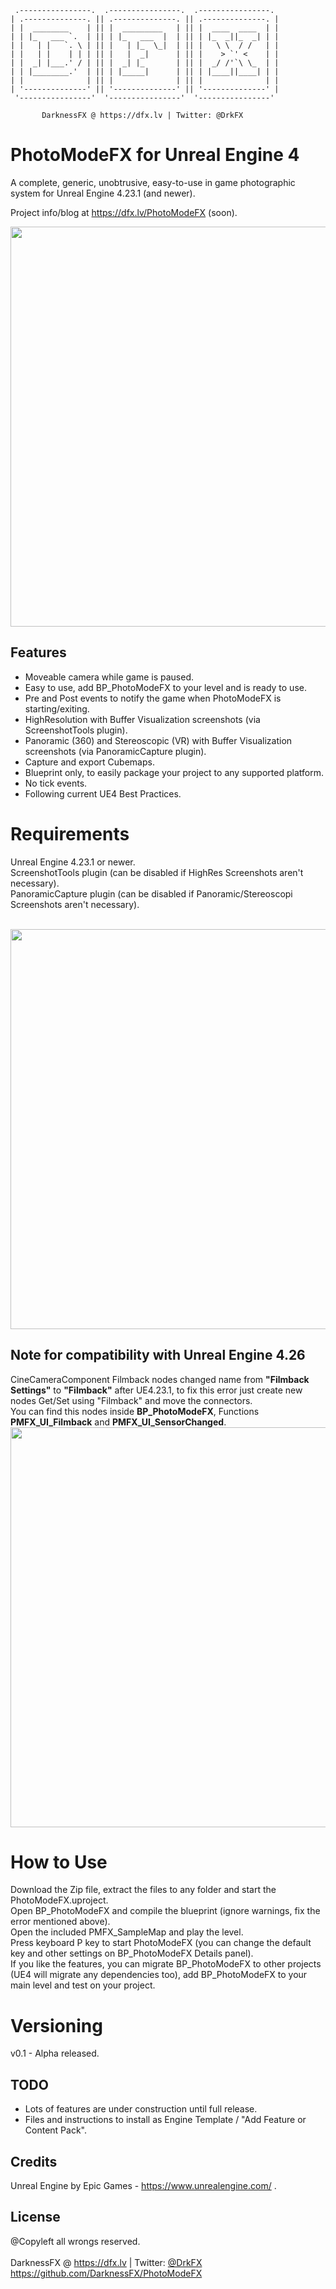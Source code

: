      .----------------.  .----------------.  .----------------. 
    | .--------------. || .--------------. || .--------------. |
    | |  ________    | || |  _________   | || |  ____  ____  | |
    | | |_   ___ `.  | || | |_   ___  |  | || | |_  _||_  _| | |
    | |   | |   `. \ | || |   | |_  \_|  | || |   \ \  / /   | |
    | |   | |    | | | || |   |  _|      | || |    > `' <    | |
    | |  _| |___.' / | || |  _| |_       | || |  _/ /'`\ \_  | |
    | | |________.'  | || | |_____|      | || | |____||____| | |
    | |              | || |              | || |              | |
    | '--------------' || '--------------' || '--------------' |
     '----------------'  '----------------'  '----------------' 

           DarknessFX @ https://dfx.lv | Twitter: @DrkFX

# PhotoModeFX for Unreal Engine 4

A complete, generic, unobtrusive, easy-to-use in game photographic system for Unreal Engine 4.23.1 (and newer).<br/>

Project info/blog at https://dfx.lv/PhotoModeFX (soon).<br/>

<img src="https://raw.githubusercontent.com/DarknessFX/PhotoModeFX/main/.git_img/MenuCapture.png" width="640px" />

## Features

- Moveable camera while game is paused.
- Easy to use, add BP_PhotoModeFX to your level and is ready to use.
- Pre and Post events to notify the game when PhotoModeFX is starting/exiting.
- HighResolution with Buffer Visualization screenshots (via ScreenshotTools plugin).
- Panoramic (360) and Stereoscopic (VR) with Buffer Visualization screenshots (via PanoramicCapture plugin).
- Capture and export Cubemaps.
- Blueprint only, to easily package your project to any supported platform.
- No tick events.
- Following current UE4 Best Practices.

# Requirements
Unreal Engine 4.23.1 or newer.<br/>
ScreenshotTools plugin (can be disabled if HighRes Screenshots aren't necessary).<br/>
PanoramicCapture plugin (can be disabled if Panoramic/Stereoscopi Screenshots aren't necessary).<br/><br/>

<img src="https://raw.githubusercontent.com/DarknessFX/PhotoModeFX/main/.git_img/HowToUse_0.png" width="640px" />

## Note for compatibility with Unreal Engine 4.26

CineCameraComponent Filmback nodes changed name from **"Filmback Settings"** to **"Filmback"** after UE4.23.1, to fix this error just create new nodes Get/Set using "Filmback" and move the connectors.<br/>
You can find this nodes inside **BP_PhotoModeFX**, Functions **PMFX_UI_Filmback** and **PMFX_UI_SensorChanged**.<br/>
<img src="https://raw.githubusercontent.com/DarknessFX/PhotoModeFX/main/.git_img/HowToUse_UE426.png" width="640px" />

# How to Use

Download the Zip file, extract the files to any folder and start the PhotoModeFX.uproject.<br/>
Open BP_PhotoModeFX and compile the blueprint (ignore warnings, fix the error mentioned above).<br/>
Open the included PMFX_SampleMap and play the level.<br/>
Press keyboard P key to start PhotoModeFX (you can change the default key and other settings on BP_PhotoModeFX Details panel).<br>
If you like the features, you can migrate BP_PhotoModeFX to other projects (UE4 will migrate any dependencies too), add BP_PhotoModeFX to your main level and test on your project.

# Versioning
v0.1 - Alpha released.

## TODO

- Lots of features are under construction until full release.
- Files and instructions to install as Engine Template / "Add Feature or Content Pack".

## Credits

Unreal Engine by Epic Games - https://www.unrealengine.com/ .<br/>

## License

@Copyleft all wrongs reserved. <br/><br/>
DarknessFX @ <a href="https://dfx.lv" target="_blank">https://dfx.lv</a> | Twitter: <a href="https://twitter.com/DrkFX" target="_blank">@DrkFX</a> <br/>https://github.com/DarknessFX/PhotoModeFX
